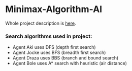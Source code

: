 # Minimax-Algorithm-AI
 
Whole project description is [here](https://github.com/jelenabakicc/Search-Algorithms-AI/blob/main/Project_description.pdf).

### Search algorithms used in project:
* Agent Aki uses DFS (depth first search)
* Agent Jocke uses BFS (breadth first search)
* Agent Draza uses BBS (branch and bound search)
* Agent Bole uses A* search with heuristic (air distance)
